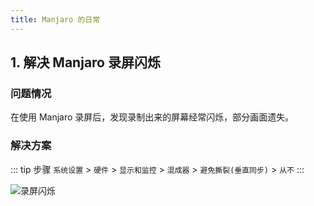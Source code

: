 ```yaml
---
title: Manjaro 的日常
---
```


## 1. 解决 Manjaro 录屏闪烁

### 问题情况

在使用 Manjaro 录屏后，发现录制出来的屏幕经常闪烁，部分画面遗失。

### 解决方案

::: tip 步骤
`系统设置` > `硬件` > `显示和监控` > `混成器` > `避免撕裂(垂直同步)` > `从不`
:::

![录屏闪烁](/OS/manjaro/os_manjaro_5_20190218171136.png)